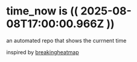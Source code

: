 # time_now is (( 2025-08-08T17:00:00.966Z ))

an automated repo that shows the currnent time

inspired by [breakingheatmap](https://github.com/breakingheatmap/breakingheatmap)